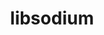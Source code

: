 ---
title: "libsodium"
layout: cache
categories: [package, develop-2023-10-29]
meta: {"versions": ["1.0.18"], "compilers": ["cce@=15.0.1", "gcc@=11.1.0", "gcc@=11.4.0", "gcc@=7.3.1", "gcc@=7.5.0", "gcc@=9.4.0", "oneapi@=2023.2.0"], "oss": ["amzn2", "rhel8", "ubuntu18.04", "ubuntu20.04"], "platforms": ["linux"], "targets": ["aarch64", "neoverse_n1", "neoverse_v1", "ppc64le", "x86_64_v3", "zen4"], "stacks": ["aws-isc", "aws-isc-aarch64", "data-vis-sdk", "e4s", "e4s-cray-rhel", "e4s-neoverse_v1", "e4s-oneapi", "e4s-power", "radiuss", "root"], "num_specs": 10, "num_specs_by_stack": {"root": 10, "aws-isc-aarch64": 2, "aws-isc": 1, "e4s-cray-rhel": 1, "radiuss": 1, "e4s-neoverse_v1": 1, "e4s-power": 1, "data-vis-sdk": 1, "e4s": 1, "e4s-oneapi": 1}}
spec_details: [{"hash": "nrdr2crd5suixa2axygq23a7fx64zjsi", "compiler": "gcc@=7.3.1", "versions": ["1.0.18"], "os": "amzn2", "platform": "linux", "target": "aarch64", "variants": ["build_system=autotools"], "stacks": ["root", "aws-isc-aarch64"], "size": "-", "tarball": "https://binaries.spack.io/develop-2023-10-29/build_cache/linux-amzn2-aarch64/gcc-7.3.1/libsodium-1.0.18/linux-amzn2-aarch64-gcc-7.3.1-libsodium-1.0.18-nrdr2crd5suixa2axygq23a7fx64zjsi.spack"}, {"hash": "ise56fxz7zhaz5qjr6y3pxrwtgoijpba", "compiler": "gcc@=7.3.1", "versions": ["1.0.18"], "os": "amzn2", "platform": "linux", "target": "neoverse_n1", "variants": ["build_system=autotools"], "stacks": ["root", "aws-isc-aarch64"], "size": "-", "tarball": "https://binaries.spack.io/develop-2023-10-29/build_cache/linux-amzn2-neoverse_n1/gcc-7.3.1/libsodium-1.0.18/linux-amzn2-neoverse_n1-gcc-7.3.1-libsodium-1.0.18-ise56fxz7zhaz5qjr6y3pxrwtgoijpba.spack"}, {"hash": "umrsslkbro2el2mqg73eoaud4vyss62a", "compiler": "gcc@=7.3.1", "versions": ["1.0.18"], "os": "amzn2", "platform": "linux", "target": "x86_64_v3", "variants": ["build_system=autotools"], "stacks": ["aws-isc", "root"], "size": "-", "tarball": "https://binaries.spack.io/develop-2023-10-29/build_cache/linux-amzn2-x86_64_v3/gcc-7.3.1/libsodium-1.0.18/linux-amzn2-x86_64_v3-gcc-7.3.1-libsodium-1.0.18-umrsslkbro2el2mqg73eoaud4vyss62a.spack"}, {"hash": "tnyyu4sgkdhngqgu2zpiiq2qqsu3iehb", "compiler": "cce@=15.0.1", "versions": ["1.0.18"], "os": "rhel8", "platform": "linux", "target": "zen4", "variants": ["build_system=autotools"], "stacks": ["e4s-cray-rhel", "root"], "size": "-", "tarball": "https://binaries.spack.io/develop-2023-10-29/build_cache/linux-rhel8-zen4/cce-15.0.1/libsodium-1.0.18/linux-rhel8-zen4-cce-15.0.1-libsodium-1.0.18-tnyyu4sgkdhngqgu2zpiiq2qqsu3iehb.spack"}, {"hash": "bsqsgkia7o5lr3ujqiebbfit2fzmaeym", "compiler": "gcc@=7.5.0", "versions": ["1.0.18"], "os": "ubuntu18.04", "platform": "linux", "target": "x86_64_v3", "variants": ["build_system=autotools"], "stacks": ["radiuss", "root"], "size": "-", "tarball": "https://binaries.spack.io/develop-2023-10-29/build_cache/linux-ubuntu18.04-x86_64_v3/gcc-7.5.0/libsodium-1.0.18/linux-ubuntu18.04-x86_64_v3-gcc-7.5.0-libsodium-1.0.18-bsqsgkia7o5lr3ujqiebbfit2fzmaeym.spack"}, {"hash": "wzrytargsshxnbabmrcmx6j2a4aadxed", "compiler": "gcc@=11.4.0", "versions": ["1.0.18"], "os": "ubuntu20.04", "platform": "linux", "target": "neoverse_v1", "variants": ["build_system=autotools"], "stacks": ["e4s-neoverse_v1", "root"], "size": "-", "tarball": "https://binaries.spack.io/develop-2023-10-29/build_cache/linux-ubuntu20.04-neoverse_v1/gcc-11.4.0/libsodium-1.0.18/linux-ubuntu20.04-neoverse_v1-gcc-11.4.0-libsodium-1.0.18-wzrytargsshxnbabmrcmx6j2a4aadxed.spack"}, {"hash": "bxizjbxpamlfnko7kh6d5qofeu2an6ag", "compiler": "gcc@=9.4.0", "versions": ["1.0.18"], "os": "ubuntu20.04", "platform": "linux", "target": "ppc64le", "variants": ["build_system=autotools"], "stacks": ["e4s-power", "root"], "size": "-", "tarball": "https://binaries.spack.io/develop-2023-10-29/build_cache/linux-ubuntu20.04-ppc64le/gcc-9.4.0/libsodium-1.0.18/linux-ubuntu20.04-ppc64le-gcc-9.4.0-libsodium-1.0.18-bxizjbxpamlfnko7kh6d5qofeu2an6ag.spack"}, {"hash": "sduhhqyswmadqxq3wtwr5tww5qd7v4l6", "compiler": "gcc@=11.1.0", "versions": ["1.0.18"], "os": "ubuntu20.04", "platform": "linux", "target": "x86_64_v3", "variants": ["build_system=autotools"], "stacks": ["data-vis-sdk", "root"], "size": "-", "tarball": "https://binaries.spack.io/develop-2023-10-29/build_cache/linux-ubuntu20.04-x86_64_v3/gcc-11.1.0/libsodium-1.0.18/linux-ubuntu20.04-x86_64_v3-gcc-11.1.0-libsodium-1.0.18-sduhhqyswmadqxq3wtwr5tww5qd7v4l6.spack"}, {"hash": "tlbn765g25lp2llup36obpqhb6ipll42", "compiler": "gcc@=11.4.0", "versions": ["1.0.18"], "os": "ubuntu20.04", "platform": "linux", "target": "x86_64_v3", "variants": ["build_system=autotools"], "stacks": ["root", "e4s"], "size": "-", "tarball": "https://binaries.spack.io/develop-2023-10-29/build_cache/linux-ubuntu20.04-x86_64_v3/gcc-11.4.0/libsodium-1.0.18/linux-ubuntu20.04-x86_64_v3-gcc-11.4.0-libsodium-1.0.18-tlbn765g25lp2llup36obpqhb6ipll42.spack"}, {"hash": "4qb4c66evxm3uddlq2vtqu4qvugjl7z6", "compiler": "oneapi@=2023.2.0", "versions": ["1.0.18"], "os": "ubuntu20.04", "platform": "linux", "target": "x86_64_v3", "variants": ["build_system=autotools"], "stacks": ["e4s-oneapi", "root"], "size": "-", "tarball": "https://binaries.spack.io/develop-2023-10-29/build_cache/linux-ubuntu20.04-x86_64_v3/oneapi-2023.2.0/libsodium-1.0.18/linux-ubuntu20.04-x86_64_v3-oneapi-2023.2.0-libsodium-1.0.18-4qb4c66evxm3uddlq2vtqu4qvugjl7z6.spack"}]
---